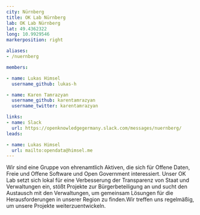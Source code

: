 ```yaml
---
city: Nürnberg
title: OK Lab Nürnberg
lab: OK Lab Nürnberg
lat: 49.4362322
long: 10.9929546
markerposition: right

aliases:
- /nuernberg

members:

- name: Lukas Himsel
  username_github: lukas-h

- name: Karen Tamrazyan
  username_github: karentamrazyan
  username_twitter: karentamrazyan

links:
- name: Slack
  url: https://openknowledgegermany.slack.com/messages/nuernberg/
leads:

- name: Lukas Himsel
  url: mailto:opendata@himsel.me
---
```


Wir sind eine Gruppe von ehrenamtlich Aktiven, die sich für Offene Daten, Freie und Offene Software und Open Government interessiert.
Unser OK Lab setzt sich lokal für eine Verbesserung der Transparenz von Staat und Verwaltungen ein,
stößt Projekte zur Bürgerbeteiligung an und sucht den Austausch mit den Verwaltungen, um gemeinsam Lösungen für die Herausforderungen in unserer Region zu finden.Wir treffen uns regelmäßig, um unsere Projekte weiterzuentwickeln.
